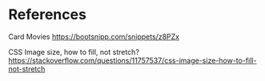 # References

Card Movies
https://bootsnipp.com/snippets/z8PZx

CSS Image size, how to fill, not stretch?
https://stackoverflow.com/questions/11757537/css-image-size-how-to-fill-not-stretch

